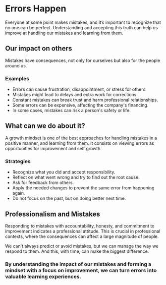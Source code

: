# Errors Happen

Everyone at some point makes mistakes, and it’s important to recognize that no one can be perfect. Understanding and accepting this truth can help us improve at handling our mistakes and learning from them.

## Our impact on others

Mistakes have consequences, not only for ourselves but also for the people around us.

### Examples

- Errors can cause frustration, disappointment, or stress for others.
- Mistakes might lead to delays and extra work for corrections.
- Constant mistakes can break trust and harm professional relationships.
- Some errors can be expensive, affecting the company's financing.
- In some cases, mistakes can risk a person's safety or life.

## What can we do about it?

A growth mindset is one of the best approaches for handling mistakes in a positive manner, and learning from them. It consists on viewing errors as opportunities for improvement and self growth.

### Strategies

- Recognize what you did and accept responsibility.
- Reflect on what went wrong and try to find out the root cause.
- Ask for feedback from others.
- Apply the needed changes to prevent the same error from happening again.
- Do not focus on the past, but on doing better next time.

## Professionalism and Mistakes
Responding to mistakes with accountability, honesty, and commitment to improvement indicates a professional attitude. This is crucial in professional contexts, where the consequences can affect a large magnitude of people.

We can't always predict or avoid mistakes, but we can manage the way we respond to them. And this, with time, can make the biggest difference.

### By understanding the impact of our mistakes and forming a mindset with a focus on improvement, we can turn errors into valuable learning experiences.

